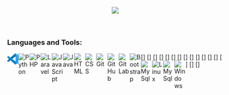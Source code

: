 <p align="center">
  <img src="https://c.tenor.com/pvFJwncehzIAAAAM/hello-there-private-from-penguins-of-madagascar.gif" />
</p>
<br />

### Languages and Tools:

[<img align="left" width="26px" src="https://raw.githubusercontent.com/github/explore/80688e429a7d4ef2fca1e82350fe8e3517d3494d/topics/visual-studio-code/visual-studio-code.png" />]
[<img align="left" alt="Python" width="26px" src="https://cdn.jsdelivr.net/gh/devicons/devicon/icons/python/python-original.svg" />]
[<img align="left" alt="PHP" width="26px" src="https://cdn.jsdelivr.net/gh/devicons/devicon/icons/php/php-original.svg" />]
[<img align="left" alt="Laravel" width="26px" src="https://cdn.jsdelivr.net/gh/devicons/devicon/icons/laravel/laravel-plain-wordmark.svg" />]
[<img align="left" alt="JavaScript" width="26px" src="https://cdn.jsdelivr.net/gh/devicons/devicon/icons/javascript/javascript-original.svg" />]
[<img align="left" alt="Java" width="26px" src="https://cdn.jsdelivr.net/gh/devicons/devicon/icons/java/java-original.svg" />]
[<img align="left" alt="HTML" width="26px" src="https://cdn.jsdelivr.net/gh/devicons/devicon/icons/html5/html5-original-wordmark.svg" />]
[<img align="left" alt="CSS" width="26px" src="https://cdn.jsdelivr.net/gh/devicons/devicon/icons/css3/css3-original-wordmark.svg" />]
[<img align="left" alt="Git" width="26px" src="https://cdn.jsdelivr.net/gh/devicons/devicon/icons/git/git-original.svg" />]
[<img align="left" alt="GitHub" width="26px" src="https://cdn.jsdelivr.net/gh/devicons/devicon/icons/github/github-original.svg" />]
[<img align="left" alt="GitLab" width="26px" src="https://cdn.jsdelivr.net/gh/devicons/devicon/icons/gitlab/gitlab-original.svg" />]
[<img align="left" alt="Bootstrap" width="26px" src="https://cdn.jsdelivr.net/gh/devicons/devicon/icons/bootstrap/bootstrap-original.svg" />]
[<img align="left" alt="MySql" width="26px" src="https://cdn.jsdelivr.net/gh/devicons/devicon/icons/mysql/mysql-original.svg" />]
[<img align="left" alt="Linux" width="26px" src="https://cdn.jsdelivr.net/gh/devicons/devicon/icons/linux/linux-original.svg" />]
[<img align="left" alt="MySql" width="26px" src="https://cdn.jsdelivr.net/gh/devicons/devicon/icons/mysql/mysql-original.svg" />]
[<img align="left" alt="Windows" width="26px" src="https://cdn.jsdelivr.net/gh/devicons/devicon/icons/windows8/windows8-original.svg" />]

<br />
